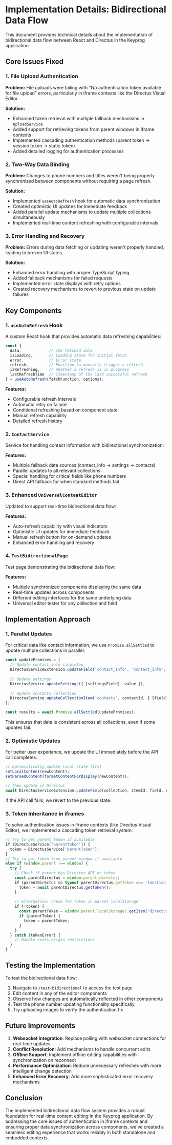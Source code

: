 # Implementation Details: Bidirectional Data Flow

This document provides technical details about the implementation of bidirectional data flow between React and Directus in the Keyprog application.

## Core Issues Fixed

### 1. File Upload Authentication

**Problem:** File uploads were failing with "No authentication token available for file upload" errors, particularly in iframe contexts like the Directus Visual Editor.

**Solution:**
- Enhanced token retrieval with multiple fallback mechanisms in `UploadService`
- Added support for retrieving tokens from parent windows in iframe contexts
- Implemented cascading authentication methods (parent token → session token → static token)
- Added detailed logging for authentication processes

### 2. Two-Way Data Binding

**Problem:** Changes to phone numbers and titles weren't being properly synchronized between components without requiring a page refresh.

**Solution:**
- Implemented `useAutoRefresh` hook for automatic data synchronization
- Created optimistic UI updates for immediate feedback
- Added parallel update mechanisms to update multiple collections simultaneously
- Implemented real-time content refreshing with configurable intervals

### 3. Error Handling and Recovery

**Problem:** Errors during data fetching or updating weren't properly handled, leading to broken UI states.

**Solution:**
- Enhanced error handling with proper TypeScript typing
- Added fallback mechanisms for failed requests
- Implemented error state displays with retry options
- Created recovery mechanisms to revert to previous state on update failures

## Key Components

### 1. `useAutoRefresh` Hook

A custom React hook that provides automatic data refreshing capabilities:

```typescript
const {
  data,            // The fetched data
  isLoading,       // Loading state for initial fetch
  error,           // Error state
  refresh,         // Function to manually trigger a refresh
  isRefreshing,    // Whether a refresh is in progress
  lastRefreshTime  // Timestamp of the last successful refresh
} = useAutoRefresh(fetchFunction, options);
```

**Features:**
- Configurable refresh intervals
- Automatic retry on failure
- Conditional refreshing based on component state
- Manual refresh capability
- Detailed refresh history

### 2. `ContactService`

Service for handling contact information with bidirectional synchronization:

**Features:**
- Multiple fallback data sources (contact_info → settings → contacts)
- Parallel updates to all relevant collections
- Special handling for critical fields like phone numbers
- Direct API fallback for when standard methods fail

### 3. Enhanced `UniversalContentEditor`

Updated to support real-time bidirectional data flow:

**Features:**
- Auto-refresh capability with visual indicators
- Optimistic UI updates for immediate feedback
- Manual refresh button for on-demand updates
- Enhanced error handling and recovery

### 4. `TestBidirectionalPage`

Test page demonstrating the bidirectional data flow:

**Features:**
- Multiple synchronized components displaying the same data
- Real-time updates across components
- Different editing interfaces for the same underlying data
- Universal editor tester for any collection and field

## Implementation Approach

### 1. Parallel Updates

For critical data like contact information, we use `Promise.allSettled` to update multiple collections in parallel:

```typescript
const updatePromises = [
  // Update contact_info singleton
  DirectusServiceExtension.updateField('contact_info', 'contact_info', field, value),
  
  // Update settings
  DirectusService.updateSettings({ [settingsField]: value }),
  
  // Update contacts collection
  DirectusService.updateCollectionItem('contacts', contactId, { [field]: value })
];

const results = await Promise.allSettled(updatePromises);
```

This ensures that data is consistent across all collections, even if some updates fail.

### 2. Optimistic Updates

For better user experience, we update the UI immediately before the API call completes:

```typescript
// Optimistically update local state first
setLocalContent(newContent);
setParsedContent(formatContentForDisplay(newContent));

// Then update in Directus
await DirectusServiceExtension.updateField(collection, itemId, field, newContent);
```

If the API call fails, we revert to the previous state.

### 3. Token Inheritance in iframes

To solve authentication issues in iframe contexts (like Directus Visual Editor), we implemented a cascading token retrieval system:

```typescript
// Try to get parent token if available
if (DirectusService['parentToken']) {
  token = DirectusService['parentToken'];
} 
// Try to get token from parent window if available
else if (window.parent !== window) {
  try {
    // Check if parent has Directus API or token
    const parentDirectus = window.parent.directus;
    if (parentDirectus && typeof parentDirectus.getToken === 'function') {
      token = await parentDirectus.getToken();
    }
    
    // Alternative: check for token in parent localStorage
    if (!token) {
      const parentToken = window.parent.localStorage?.getItem('directus_token');
      if (parentToken) {
        token = parentToken;
      }
    }
  } catch (tokenError) {
    // Handle cross-origin restrictions
  }
}
```

## Testing the Implementation

To test the bidirectional data flow:

1. Navigate to `/test-bidirectional` to access the test page
2. Edit content in any of the editor components
3. Observe how changes are automatically reflected in other components
4. Test the phone number updating functionality specifically
5. Try uploading images to verify the authentication fix

## Future Improvements

1. **Websocket Integration**: Replace polling with websocket connections for real-time updates
2. **Conflict Resolution**: Add mechanisms to handle concurrent edits
3. **Offline Support**: Implement offline editing capabilities with synchronization on reconnect
4. **Performance Optimization**: Reduce unnecessary refreshes with more intelligent change detection
5. **Enhanced Error Recovery**: Add more sophisticated error recovery mechanisms

## Conclusion

The implemented bidirectional data flow system provides a robust foundation for real-time content editing in the Keyprog application. By addressing the core issues of authentication in iframe contexts and ensuring proper data synchronization across components, we've created a seamless editing experience that works reliably in both standalone and embedded contexts.
